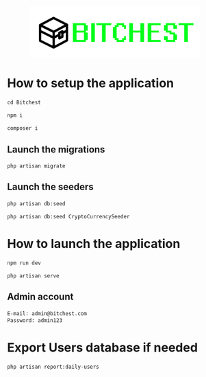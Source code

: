 <p align="center"><a href="#" target="_blank"><img src="./public/images/bitchest_logo.png" width="400" alt="logo"></a></p>

# **How to setup the application**

```
cd Bitchest
```

```
npm i
```

```
composer i
```

## Launch the migrations

```
php artisan migrate
```

## Launch the seeders

```
php artisan db:seed
```

```
php artisan db:seed CryptoCurrencySeeder
```

# **How to launch the application**

```
npm run dev
```

```
php artisan serve
```

## Admin account

```
E-mail: admin@bitchest.com
Password: admin123
```

# **Export Users database if needed**

```
php artisan report:daily-users
```
